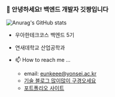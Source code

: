 ### 💋 안녕하세요! 백엔드 개발자 **깃짱**입니다


![Anurag's GitHub stats](https://github-readme-stats.vercel.app/api?username=eunkeeee&show_icons=true&theme=vue)


- 우아한테크코스 백엔드 5기
- 연새데학교 산업공학과 

- 📫 How to reach me ...
  - email: eunkeee@yonsei.ac.kr
  - [기술 블로그 많이많이 구경오세요](https://engineerinsight.tistory.com/)
  - [포트폴리오 사이트](https://main.d3u6yjfxnkwlmm.amplifyapp.com/)


